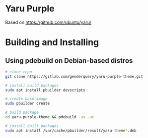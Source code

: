 # Yaru Purple

Based on https://github.com/ubuntu/yaru/

# Building and Installing

## Using pdebuild on Debian-based distros

```sh
# clone repo
git clone https://gitlab.com/genderquery/yaru-purple-theme.git

# install build packages
sudo apt install pbuilder devscripts

# create base image
sudo pbuilder create

# build package
cd yaru-purple-theme && pdebuild -us -uc

# install built packages
sudo apt install /var/cache/pbuilder/result/yaru-theme*.deb
```